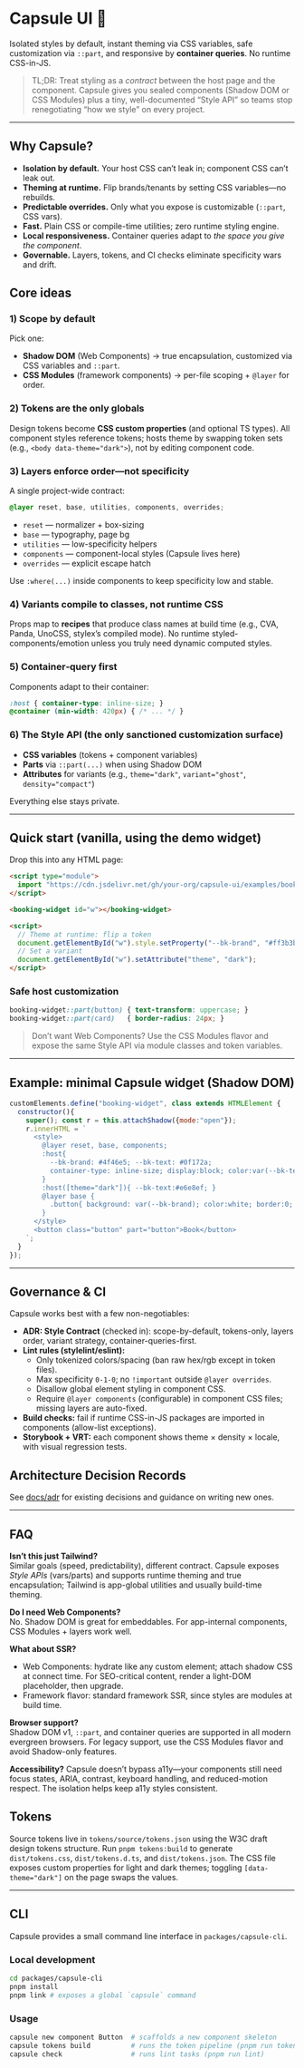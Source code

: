 # Capsule UI 💊
Isolated styles by default, instant theming via CSS variables, safe customization via `::part`, and responsive by **container queries**. No runtime CSS-in-JS.

> TL;DR: Treat styling as a *contract* between the host page and the component. Capsule gives you sealed components (Shadow DOM or CSS Modules) plus a tiny, well-documented “Style API” so teams stop renegotiating “how we style” on every project.

---

## Why Capsule?
- **Isolation by default.** Your host CSS can’t leak in; component CSS can’t leak out.
- **Theming at runtime.** Flip brands/tenants by setting CSS variables—no rebuilds.
- **Predictable overrides.** Only what you expose is customizable (`::part`, CSS vars).
- **Fast.** Plain CSS or compile-time utilities; zero runtime styling engine.
- **Local responsiveness.** Container queries adapt to *the space you give the component*.
- **Governable.** Layers, tokens, and CI checks eliminate specificity wars and drift.

## Core ideas
### 1) Scope by default
Pick one:
- **Shadow DOM** (Web Components) → true encapsulation, customized via CSS variables and `::part`.
- **CSS Modules** (framework components) → per-file scoping + `@layer` for order.

### 2) Tokens are the only globals
Design tokens become **CSS custom properties** (and optional TS types). All component styles reference tokens; hosts theme by swapping token sets (e.g., `<body data-theme="dark">`), not by editing component code.

### 3) Layers enforce order—not specificity
A single project-wide contract:
```css
@layer reset, base, utilities, components, overrides;
```
- `reset` — normalizer + box-sizing
- `base` — typography, page bg
- `utilities` — low-specificity helpers
- `components` — component-local styles (Capsule lives here)
- `overrides` — explicit escape hatch

Use `:where(...)` inside components to keep specificity low and stable.

### 4) Variants compile to classes, not runtime CSS
Props map to **recipes** that produce class names at build time (e.g., CVA, Panda, UnoCSS, stylex’s compiled mode). No runtime styled-components/emotion unless you truly need dynamic computed styles.

### 5) Container‑query first
Components adapt to their container:
```css
:host { container-type: inline-size; }
@container (min-width: 420px) { /* ... */ }
```

### 6) The Style API (the only sanctioned customization surface)
- **CSS variables** (tokens + component variables)
- **Parts** via `::part(...)` when using Shadow DOM
- **Attributes** for variants (e.g., `theme="dark"`, `variant="ghost"`, `density="compact"`)

Everything else stays private.

---

## Quick start (vanilla, using the demo widget)
Drop this into any HTML page:

```html
<script type="module">
  import "https://cdn.jsdelivr.net/gh/your-org/capsule-ui/examples/booking-widget.js";
</script>

<booking-widget id="w"></booking-widget>

<script>
  // Theme at runtime: flip a token
  document.getElementById("w").style.setProperty("--bk-brand", "#ff3b3b");
  // Set a variant
  document.getElementById("w").setAttribute("theme", "dark");
</script>
```

### Safe host customization
```css
booking-widget::part(button) { text-transform: uppercase; }
booking-widget::part(card)   { border-radius: 24px; }
```

> Don’t want Web Components? Use the CSS Modules flavor and expose the same Style API via module classes and token variables.

---

## Example: minimal Capsule widget (Shadow DOM)
```js
customElements.define("booking-widget", class extends HTMLElement {
  constructor(){
    super(); const r = this.attachShadow({mode:"open"});
    r.innerHTML = `
      <style>
        @layer reset, base, components;
        :host{
          --bk-brand: #4f46e5; --bk-text: #0f172a;
          container-type: inline-size; display:block; color:var(--bk-text);
        }
        :host([theme="dark"]){ --bk-text:#e6e8ef; }
        @layer base {
          .button{ background: var(--bk-brand); color:white; border:0; padding:.7rem 1rem; border-radius:12px; }
        }
      </style>
      <button class="button" part="button">Book</button>
    `;
  }
});
```

---

## Governance & CI
Capsule works best with a few non-negotiables:

- **ADR: Style Contract** (checked in): scope-by-default, tokens-only, layers order, variant strategy, container-queries-first.
- **Lint rules (stylelint/eslint):**
  - Only tokenized colors/spacing (ban raw hex/rgb except in token files).
  - Max specificity `0-1-0`; no `!important` outside `@layer overrides`.
  - Disallow global element styling in component CSS.
  - Require `@layer components` (configurable) in component CSS files; missing layers are auto-fixed.
- **Build checks:** fail if runtime CSS-in-JS packages are imported in components (allow-list exceptions).
- **Storybook + VRT:** each component shows theme × density × locale, with visual regression tests.
## Architecture Decision Records
See [docs/adr](docs/adr/README.md) for existing decisions and guidance on writing new ones.

---

## FAQ
**Isn’t this just Tailwind?**  
Similar goals (speed, predictability), different contract. Capsule exposes *Style APIs* (vars/parts) and supports runtime theming and true encapsulation; Tailwind is app-global utilities and usually build-time theming.

**Do I need Web Components?**  
No. Shadow DOM is great for embeddables. For app-internal components, CSS Modules + layers work well.

**What about SSR?**  
- Web Components: hydrate like any custom element; attach shadow CSS at connect time. For SEO-critical content, render a light-DOM placeholder, then upgrade.
- Framework flavor: standard framework SSR, since styles are modules at build time.

**Browser support?**  
Shadow DOM v1, `::part`, and container queries are supported in all modern evergreen browsers. For legacy support, use the CSS Modules flavor and avoid Shadow-only features.

**Accessibility?**
Capsule doesn’t bypass a11y—your components still need focus states, ARIA, contrast, keyboard handling, and reduced-motion respect. The isolation helps keep a11y styles consistent.

## Tokens
Source tokens live in `tokens/source/tokens.json` using the W3C draft design tokens structure. Run `pnpm tokens:build` to generate `dist/tokens.css`, `dist/tokens.d.ts`, and `dist/tokens.json`. The CSS file exposes custom properties for light and dark themes; toggling `[data-theme="dark"]` on the page swaps the values.

---


## CLI

Capsule provides a small command line interface in `packages/capsule-cli`.

### Local development

```bash
cd packages/capsule-cli
pnpm install
pnpm link # exposes a global `capsule` command
```

### Usage

```bash
capsule new component Button  # scaffolds a new component skeleton
capsule tokens build          # runs the token pipeline (pnpm run tokens:build)
capsule check                 # runs lint tasks (pnpm run lint)
```
